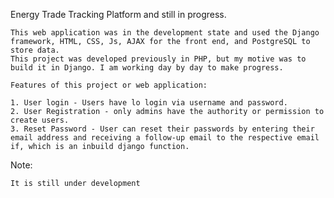 Energy Trade Tracking Platform and still in progress.

    This web application was in the development state and used the Django framework, HTML, CSS, Js, AJAX for the front end, and PostgreSQL to store data.
    This project was developed previously in PHP, but my motive was to build it in Django. I am working day by day to make progress.
    
    Features of this project or web application:
    
    1. User login - Users have lo login via username and password.
    2. User Registration - only admins have the authority or permission to create users.
    3. Reset Password - User can reset their passwords by entering their email address and receiving a follow-up email to the respective email if, which is an inbuild django function.
    


Note: 

    It is still under development 
